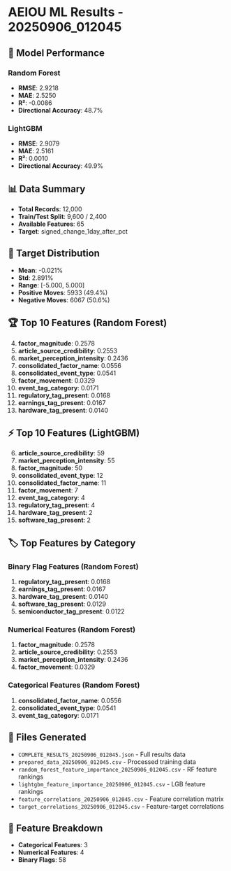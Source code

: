 # AEIOU ML Results - 20250906_012045

## 🎯 Model Performance

### Random Forest
- **RMSE**: 2.9218
- **MAE**: 2.5250
- **R²**: -0.0086
- **Directional Accuracy**: 48.7%

### LightGBM
- **RMSE**: 2.9079
- **MAE**: 2.5161
- **R²**: 0.0010
- **Directional Accuracy**: 49.9%

## 📊 Data Summary
- **Total Records**: 12,000
- **Train/Test Split**: 9,600 / 2,400
- **Available Features**: 65
- **Target**: signed_change_1day_after_pct

## 🎯 Target Distribution
- **Mean**: -0.021%
- **Std**: 2.891%
- **Range**: [-5.000, 5.000]
- **Positive Moves**: 5933 (49.4%)
- **Negative Moves**: 6067 (50.6%)

## 🏆 Top 10 Features (Random Forest)
4. **factor_magnitude**: 0.2578
6. **article_source_credibility**: 0.2553
7. **market_perception_intensity**: 0.2436
2. **consolidated_factor_name**: 0.0556
1. **consolidated_event_type**: 0.0541
5. **factor_movement**: 0.0329
3. **event_tag_category**: 0.0171
35. **regulatory_tag_present**: 0.0168
19. **earnings_tag_present**: 0.0167
9. **hardware_tag_present**: 0.0140

## ⚡ Top 10 Features (LightGBM)
6. **article_source_credibility**: 59
7. **market_perception_intensity**: 55
4. **factor_magnitude**: 50
1. **consolidated_event_type**: 12
2. **consolidated_factor_name**: 11
5. **factor_movement**: 7
3. **event_tag_category**: 4
35. **regulatory_tag_present**: 4
9. **hardware_tag_present**: 2
10. **software_tag_present**: 2

## 🏷️ Top Features by Category

### Binary Flag Features (Random Forest)
1. **regulatory_tag_present**: 0.0168
2. **earnings_tag_present**: 0.0167
3. **hardware_tag_present**: 0.0140
4. **software_tag_present**: 0.0129
5. **semiconductor_tag_present**: 0.0122

### Numerical Features (Random Forest)
1. **factor_magnitude**: 0.2578
2. **article_source_credibility**: 0.2553
3. **market_perception_intensity**: 0.2436
4. **factor_movement**: 0.0329

### Categorical Features (Random Forest)
1. **consolidated_factor_name**: 0.0556
2. **consolidated_event_type**: 0.0541
3. **event_tag_category**: 0.0171

## 📁 Files Generated
- `COMPLETE_RESULTS_20250906_012045.json` - Full results data
- `prepared_data_20250906_012045.csv` - Processed training data
- `random_forest_feature_importance_20250906_012045.csv` - RF feature rankings
- `lightgbm_feature_importance_20250906_012045.csv` - LGB feature rankings
- `feature_correlations_20250906_012045.csv` - Feature correlation matrix
- `target_correlations_20250906_012045.csv` - Feature-target correlations

## 🔧 Feature Breakdown
- **Categorical Features**: 3
- **Numerical Features**: 4
- **Binary Flags**: 58
